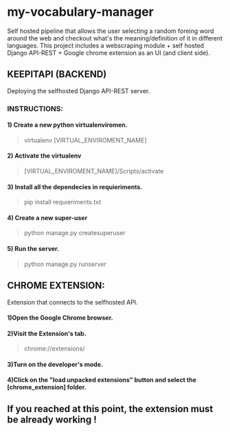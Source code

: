 # my-vocabulary-manager
Self hosted pipeline that allows the user selecting a random foreing word around the web and checkout what's the meaning/definition of it in different languages.
This project includes a webscraping module + self hosted Django API-REST + Google chrome extension as an UI (and client side).

## **KEEPITAPI (BACKEND)**
Deploying the selfhosted Django API-REST server.

### INSTRUCTIONS:
#### 1) Create a new python virtualenviromen.
> virtualenv [VIRTUAL_ENVIROMENT_NAME]  
#### 2) Activate the virtualenv 
> [VIRTUAL_ENVIROMENT_NAME]/Scripts/activate
#### 3) Install all the dependecies in requieriments.
> pip install requieriments.txt 
#### 4) Create a new super-user
> python manage.py createsuperuser
#### 5) Run the server.
> python manage.py runserver

## **CHROME EXTENSION:**
Extension that connects to the selfhosted API.
#### 1)Open the Google Chrome browser.
#### 2)Visit the Extension's tab.
> chrome://extensions/
#### 3)Turn on the developer's mode.
#### 4)Click on the "load unpacked extensions" button and select the [chrome_extension] folder.

## If you reached at this point, the extension must be already working !

